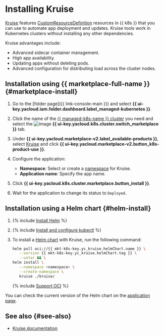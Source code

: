 # Installing Kruise


[Kruise](https://openkruise.io/) features [CustomResourceDefinition](https://kubernetes.io/docs/tasks/extend-kubernetes/custom-resources/custom-resource-definitions/) resources in {{ k8s }} that you can use to automate app deployment and updates. Kruise tools work in Kubernetes clusters without installing any other dependencies.

Kruise advantages include:

* Advanced sidecar container management.
* High app availability.
* Updating apps without deleting pods.
* Advanced configuration for distributing load across the cluster nodes.

## Installation using {{ marketplace-full-name }} {#marketplace-install}

1. Go to the [folder page]({{ link-console-main }}) and select **{{ ui-key.yacloud.iam.folder.dashboard.label_managed-kubernetes }}**.
1. Click the name of the [{{ managed-k8s-name }} cluster](../../concepts/index.md#kubernetes-cluster) you need and select the ![image](../../../_assets/console-icons/shopping-cart.svg) **{{ ui-key.yacloud.k8s.cluster.switch_marketplace }}** tab.
1. Under **{{ ui-key.yacloud.marketplace-v2.label_available-products }}**, select [Kruise](/marketplace/products/yc/kruise) and click **{{ ui-key.yacloud.marketplace-v2.button_k8s-product-use }}**.
1. Configure the application:

   * **Namespace**: Select or create a [namespace](../../concepts/index.md#namespace) for Kruise.
   * **Application name**: Specify the app name.

1. Click **{{ ui-key.yacloud.k8s.cluster.marketplace.button_install }}**.
1. Wait for the application to change its status to `Deployed`.

## Installation using a Helm chart {#helm-install}

1. {% include [Install Helm](../../../_includes/managed-kubernetes/helm-install.md) %}
1. {% include [Install and configure kubectl](../../../_includes/managed-kubernetes/kubectl-install.md) %}
1. To install a [Helm chart](https://helm.sh/docs/topics/charts/) with Kruise, run the following command:

   ```bash
   helm pull oci://{{ mkt-k8s-key.yc_kruise.helmChart.name }} \
      --version {{ mkt-k8s-key.yc_kruise.helmChart.tag }} \
      --untar && \
   helm install \
      --namespace <namespace> \
      --create-namespace \
      kruise ./kruise/
   ```

   {% include [Support OCI](../../../_includes/managed-kubernetes/note-helm-experimental-oci.md) %}

You can check the current version of the Helm chart on the [application page](/marketplace/products/yc/kruise#docker-images).

## See also {#see-also}

* [Kruise documentation](https://openkruise.io/docs/)
